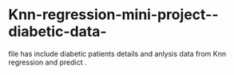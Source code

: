 # Knn-regression-mini-project--diabetic-data-
file has include diabetic patients details  and anlysis data from Knn regression and predict .
